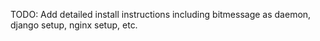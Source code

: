 TODO: Add detailed install instructions including bitmessage as daemon, django setup, nginx setup, etc.


